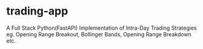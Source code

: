 # trading-app
A Full Stack Python(FastAPI) Implementation of Intra-Day Trading Strategies eg. Opening Range Breakout, Bollinger Bands, Opening Range Breakdown etc.
